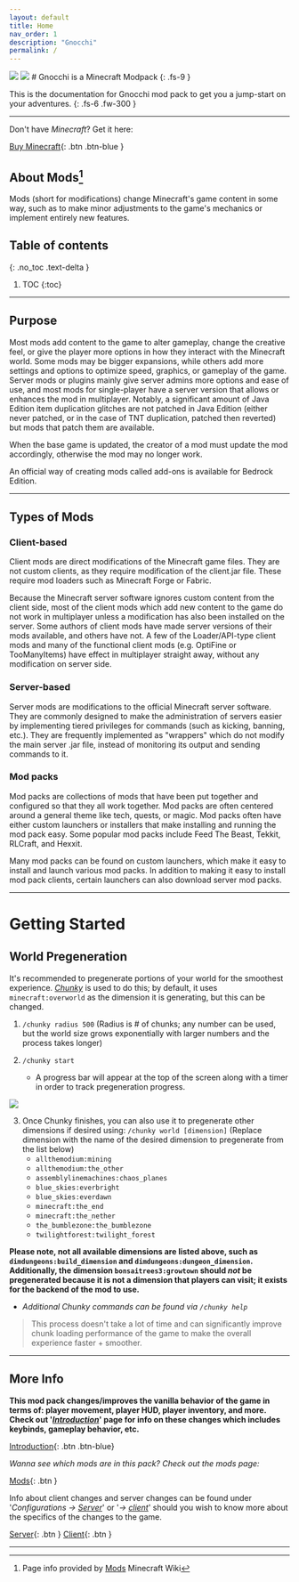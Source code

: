 ```yaml
---
layout: default
title: Home
nav_order: 1
description: "Gnocchi"
permalink: /
---
```

<img src="https://img.shields.io/github/license/cwcontur/gnocchi-modpack">
<img src="https://img.shields.io/badge/Mod%20Loader-Forge-blue">
# Gnocchi is a Minecraft Modpack
{: .fs-9 }

This is the documentation for Gnocchi mod pack to get you a jump-start on your adventures. 
{: .fs-6 .fw-300 }

---

Don't have *Minecraft*? Get it here: 

[Buy Minecraft](https://www.minecraft.net/en-us/store/minecraft-java-bedrock-edition-pc){: .btn .btn-blue }

## About Mods[^note]

Mods (short for modifications) change Minecraft​'s game content in some way, such as to make minor adjustments to the game's mechanics or implement entirely new features.

## Table of contents
{: .no_toc .text-delta }

1. TOC
{:toc}

---

## Purpose

Most mods add content to the game to alter gameplay, change the creative feel, or give the player more options in how they interact with the Minecraft world. Some mods may be bigger expansions, while others add more settings and options to optimize speed, graphics, or gameplay of the game. Server mods or plugins mainly give server admins more options and ease of use, and most mods for single-player have a server version that allows or enhances the mod in multiplayer. Notably, a significant amount of Java Edition item duplication glitches are not patched in Java Edition (either never patched, or in the case of TNT duplication, patched then reverted) but mods that patch them are available.

When the base game is updated, the creator of a mod must update the mod accordingly, otherwise the mod may no longer work.

An official way of creating mods called add-ons is available for Bedrock Edition.

---

## Types of Mods

### Client-based

Client mods are direct modifications of the Minecraft game files. They are not custom clients, as they require modification of the client.jar file. These require mod loaders such as Minecraft Forge or Fabric.

Because the Minecraft server software ignores custom content from the client side, most of the client mods which add new content to the game do not work in multiplayer unless a modification has also been installed on the server. Some authors of client mods have made server versions of their mods available, and others have not. A few of the Loader/API-type client mods and many of the functional client mods (e.g. OptiFine or TooManyItems) have effect in multiplayer straight away, without any modification on server side.

### Server-based

Server mods are modifications to the official Minecraft server software. They are commonly designed to make the administration of servers easier by implementing tiered privileges for commands (such as kicking, banning, etc.). They are frequently implemented as "wrappers" which do not modify the main server .jar file, instead of monitoring its output and sending commands to it.

### Mod packs

Mod packs are collections of mods that have been put together and configured so that they all work together. Mod packs are often centered around a general theme like tech, quests, or magic. Mod packs often have either custom launchers or installers that make installing and running the mod pack easy. Some popular mod packs include Feed The Beast, Tekkit, RLCraft, and Hexxit.

Many mod packs can be found on custom launchers, which make it easy to install and launch various mod packs. In addition to making it easy to install mod pack clients, certain launchers can also download server mod packs.

---

# Getting Started

## World Pregeneration

It's recommended to pregenerate portions of your world for the smoothest experience. *[Chunky]((https://www.curseforge.com/minecraft/mc-mods/chunky-pregenerator-forge))* is used to do this; by default, it uses `minecraft:overworld` as the dimension it is generating, but this can be changed.

1. `/chunky radius 500` (Radius is # of chunks; any number can be used, but the world size grows exponentially with larger numbers and the process takes longer)

2. `/chunky start`

   - A progress bar will appear at the top of the screen along with a timer in order to track pregeneration progress.

![](../docs/assets/chunky.png)

3. Once Chunky finishes, you can also use it to pregenerate other dimensions if desired using: `/chunky world [dimension]` (Replace dimension with the name of the desired dimension to pregenerate from the list below)
    - `allthemodium:mining`
    - `allthemodium:the_other`
    - `assemblylinemachines:chaos_planes`
    - `blue_skies:everbright`
    - `blue_skies:everdawn`
    - `minecraft:the_end`
    - `minecraft:the_nether`
    - `the_bumblezone:the_bumblezone`
    - `twilightforest:twilight_forest`

<div class="code-example" markdown="1">

**Please note, not all available dimensions are listed above, such as `dimdungeons:build_dimension` and `dimdungeons:dungeon_dimension`. Additionally, the dimension `bonsaitrees3:growtown` should *not* be pregenerated because it is not a dimension that players can visit; it exists for the backend of the mod to use.**

- *Additional Chunky commands can be found via `/chunky help`*
  
</div>

> This process doesn't take a lot of time and can significantly improve chunk loading performance of the game to make the overall experience faster + smoother.

---

## More Info

**This mod pack changes/improves the vanilla behavior of the game in terms of: player movement, player HUD, player inventory, and more. Check out '*[Introduction](https://mod.gnocchi.cc/docs/Introduction/)*' page for info on these changes which includes keybinds, gameplay behavior, etc.**

[Introduction](https://mod.gnocchi.cc/docs/Introduction/){: .btn .btn-blue}

*Wanna see which mods are in this pack? Check out the mods page:*

[Mods](https://mod.gnocchi.cc/docs/Mods){: .btn }

Info about client changes and server changes can be found under '*Configurations -> [Server](https://mod.gnocchi.cc/docs/Configurations/Server/)*' or '*-> [client](https://mod.gnocchi.cc/docs/Configurations/Client/)*' should you wish to know more about the specifics of the changes to the game.

[Server](https://mod.gnocchi.cc/docs/Configurations/Server/){: .btn }
[Client](https://mod.gnocchi.cc/docs/Configurations/Client/){: .btn }

---

[^note]: Page info provided by [Mods](https://minecraft.fandom.com/wiki/Mods "minecraft.fandom.com/wiki/mods") Minecraft Wiki
